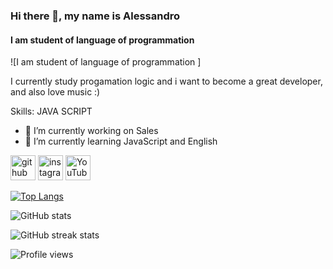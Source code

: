 ### Hi there 👋, my name is Alessandro
#### I am student of language of programmation 
![I am student of language of programmation ]

I currently study progamation logic and i want to become a great developer, and also love music :)

Skills: JAVA SCRIPT 

- 🔭 I’m currently working on Sales 
- 🌱 I’m currently learning JavaScript and English 


[<img src='https://cdn.jsdelivr.net/npm/simple-icons@3.0.1/icons/github.svg' alt='github' height='40'>](https://github.com/AlessandroF-dev)  [<img src='https://cdn.jsdelivr.net/npm/simple-icons@3.0.1/icons/instagram.svg' alt='instagram' height='40'>](https://www.instagram.com/https://www.instagram.com/alessandrof.dev//)  [<img src='https://cdn.jsdelivr.net/npm/simple-icons@3.0.1/icons/youtube.svg' alt='YouTube' height='40'>](https://www.youtube.com/channel/https://www.youtube.com/channel/UCIX24Yjv1e00km17OB8U63A)  

[![Top Langs](https://github-readme-stats.vercel.app/api/top-langs/?username=AlessandroF-dev)](https://github.com/anuraghazra/github-readme-stats)

![GitHub stats](https://github-readme-stats.vercel.app/api?username=AlessandroF-dev&show_icons=true&count_private=true)  

![GitHub streak stats](https://github-readme-streak-stats.herokuapp.com/?user=AlessandroF-dev)  

![Profile views](https://gpvc.arturio.dev/AlessandroF-dev)  
